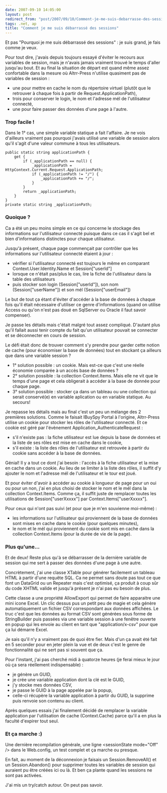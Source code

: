 ```yaml
---
date: 2007-09-10 14:05:00
layout: post
redirect_from: "post/2007/09/10/Comment-je-me-suis-debarrasse-des-sessions"
tags: .net, ap
title: "Comment je me suis débarrassé des sessions"
---
```


Et pas "Pourquoi je me suis débarrassé des sessions" : je suis grand,
je fais comme je veux.

Pour tout dire, j'avais depuis toujours essayé d'éviter le recours aux
variables de session, mais je n'avais jamais vraiment trouvé le temps d'aller
jusqu'au bout. Et au final la situation de départ est quand même assez
confortable dans la mesure où Altrr-Press n'utilise quasiment pas de variables
de session :

* une pour mettre en cache le nom du répertoire virtuel (plutôt que le
retrouver à chaque fois à partir de Request.ApplicationPath),
* trois pour conserver le login, le nom et l'adresse mél de l'utilisateur
connecté,
* une pour faire passer des données d'une page à l'autre.

### Trop facile !

Dans le 1° cas, une simple variable statique a fait l'affaire. Je ne vois
d'ailleurs vraiment pas pourquoi j'avais utilisé une variable de session alors
qu'il s'agit d'une valeur commune à tous les utilisateurs.

```
public static string applicationPath {
    get {
        if (_applicationPath == null) {
            _applicationPath = HttpContext.Current.Request.ApplicationPath;
            if (_applicationPath != "/") {
                _applicationPath += "/";
            }
        }
        return _applicationPath;
    }
}
private static string _applicationPath;
```

### Quoique ?

Ca a été un peu moins simple en ce qui concerne le stockage des informations
sur l'utilisateur connecté puisque dans ce cas il s'agit bel et bien
d'informations distinctes pour chaque utilisateur.

Jusqu'à présent, chaque page commençait par contrôler que les informations
sur l'utilisateur connecté étaient à jour :

* vérifier si l'utilisateur connecté est toujours le même en comparant
Context.User.Identity.Name et Session["userId"]
* lorsque ce n'était pas/plus le cas, lire la fiche de l'utilisateur dans la
table des utilisateurs
* puis stocker son login (Session["userId"]), son nom (Session["userName"])
et son mél (Session["userEmail"])

Le but de tout ça étant d'éviter d'accéder à la base de données à chaque
fois qu'il était nécessaire d'utiliser ce genre d'informations (quand on
utilise Access ou qu'on n'est pas doué en SqlServer ou Oracle il faut savoir
compenser).

Je passe les détails mais c'était malgré tout assez compliqué. D'autant plus
qu'il fallait aussi tenir compte du fait qu'un utilisateur pouvait se connecter
et se déconnecter en cours de session.

Le défi était donc de trouver comment s'y prendre pour garder cette notion
de cache (pour économiser la base de données) tout en stockant ça ailleurs que
dans une variable session ?

* 1° solution possible : un cookie. Mais est-ce que c'est une réelle
économie comparée à un accès base de données ?
* 2° solution possible : la collection Context.Items. Mais elle ne vit
que le temps d'une page et cela obligerait à accéder à la base de donnée pour
chaque page.
* 3° solution possible : stocker ça dans un tableau ou une collection
qui serait conservé(e) en variable aplication ou en variable statique. Au
secours!

Je repasse les détails mais au final c'est un peu un mélange des 2 premières
solutions. Comme le faisait IBuySpy Portal à l'origine, Altrr-Press utilise un
cookie pour stocker les rôles de l'utilisateur connecté. Et ce cookie est géré
par l'évènement Application_AuthenticateRequest :

* s'il n'existe pas : la fiche utilisateur est lue depuis la base de
données et la liste de ses rôles est mise en cache dans le cookie,
* s'il existe : la liste des rôles de l'utilisateur est retrouvée à
partir du cookie sans accéder à la base de données.

Génial! Il y a tout ce dont j'ai besoin : l'accès à la fiche
utilisateur et la mise en cache dans un cookie. Au lieu de se limiter à la
liste des rôles, il suffit d'y ajouter le nom et l'adresse mél de l'utilisateur
et le tour est joué.

Et pour éviter d'avoir à accéder au cookie à longueur de page pour un oui ou
pour un non, j'ai en plus choisi de stocker le nom et le mél dans la collection
Context.Items. Comme ça, il suffit juste de remplacer toutes les utilisations
de Session["userXxxxx"] par Context.Items["userXxxxx"].

Pour ceux qui n'ont pas suivi (et pour que je m'en souvienne
moi-même) :

* les informations sur l'utilisateur qui proviennent de la base de données
sont mises en cache dans le cookie (pour quelques minutes),
* le nom et le mél qui proviennent du cookie sont mis en cache dans la
collection Context.Items (pour la durée de vie de la page).

### Plus qu'une...

Et de deux! Reste plus qu'à se débarrasser de la dernière variable de
session qui me sert à passer des données d'une page à une autre.

Concrètement, j'ai une classe XTable pour générer facilement un tableau HTML
à partir d'une requête SQL. Ca ne permet sans doute pas tout ce que font un
DataGrid ou un Repeater mais c'est optimisé, ça produit à coup sûr du code
XHTML valide et jusqu'à présent je n'ai pas eu besoin de plus.

Cette classe a une propriété AllowExport qui permet de faire apparaitre une
mini icone Excel. Un clic dessus pus un petit peu de magie et cela génère
automatiquement un fichier CSV correspondant aux données affichées. Le truc
c'est que les données au format CSV sont générées sous forme de StringBuilder
puis passées via une variable session à une fenêtre ouverte en popup qui les
envoie au client en tant que "application/x-csv" pour que ça lui démarre
Excel.

Je sais qu'il n'y a vraiment pas de quoi être fier. Mais d'un ça avait été
fait en 5 seconder pour en jeter plein la vue et de deux c'est le genre de
fonctionnalité qui ne sert pas si souvent que ça.

Pour l'instant, j'ai pas cherché midi à quatorze heures (je ferai mieux le
jour où ça sera réellement indispensable) :

* je génère un GUID,
* je crée une variable application dont la clé est le GUID,
* j'y stocke mes données CSV,
* je passe le GUID à la page appelée par la popup,
* celle-ci récupère la variable application à partir du GUID, la supprime
puis renvoie son contenu au client.

Après quelques essais j'ai finalement décidé de remplacer la variable
application par l'utilisation de cache (Context.Cache) parce qu'il a en plus la
faculté d'expirer tout seul.

### Et ça marche :)

Une dernière recompilation générale, une ligne &lt;sessionState mode="Off"
/&gt; dans le Web.config, un test complet et ça marche ou presque.

En fait, au moment de la déconnexion je faisais un Session.RemoveAll() et un
Session.Abandon() pour supprimer toutes les variables de session qui auraient
pu être créées ici ou là. Et ben ça plante quand les sessions ne sont pas
activées.

J'ai mis un try/catch autour. On peut pas savoir.
